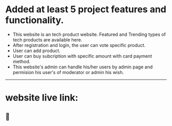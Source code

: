 
# Added at least 5 project features and functionality.

- This website is an tech product website. Featured and Trending types of tech products are available here.
- After registration and login, the user can vote specific product.
- User can add product.
- User can buy subcription with specific amount with card payment method.
- This website's admin can handle his/her users by admin page and permision his user's of moderator or admin his wish.


---

# website live link:
## 🔗 


